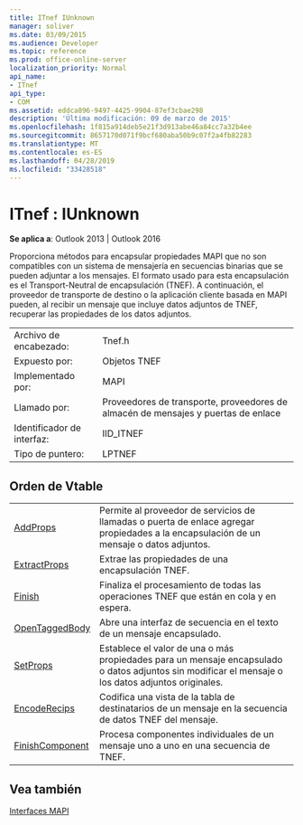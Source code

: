 ```yaml
---
title: ITnef IUnknown
manager: soliver
ms.date: 03/09/2015
ms.audience: Developer
ms.topic: reference
ms.prod: office-online-server
localization_priority: Normal
api_name:
- ITnef
api_type:
- COM
ms.assetid: eddca896-9497-4425-9904-87ef3cbae298
description: 'Última modificación: 09 de marzo de 2015'
ms.openlocfilehash: 1f815a914deb5e21f3d913abe46a84cc7a32b4ee
ms.sourcegitcommit: 8657170d071f9bcf680aba50b9c07f2a4fb82283
ms.translationtype: MT
ms.contentlocale: es-ES
ms.lasthandoff: 04/28/2019
ms.locfileid: "33428518"
---
```

# <a name="itnef--iunknown"></a>ITnef : IUnknown

  
  
**Se aplica a**: Outlook 2013 | Outlook 2016 
  
Proporciona métodos para encapsular propiedades MAPI que no son compatibles con un sistema de mensajería en secuencias binarias que se pueden adjuntar a los mensajes. El formato usado para esta encapsulación es el Transport-Neutral de encapsulación (TNEF). A continuación, el proveedor de transporte de destino o la aplicación cliente basada en MAPI pueden, al recibir un mensaje que incluye datos adjuntos de TNEF, recuperar las propiedades de los datos adjuntos.
  
|||
|:-----|:-----|
|Archivo de encabezado:  <br/> |Tnef.h  <br/> |
|Expuesto por:  <br/> |Objetos TNEF  <br/> |
|Implementado por:  <br/> |MAPI  <br/> |
|Llamado por:  <br/> |Proveedores de transporte, proveedores de almacén de mensajes y puertas de enlace  <br/> |
|Identificador de interfaz:  <br/> |IID_ITNEF  <br/> |
|Tipo de puntero:  <br/> |LPTNEF  <br/> |
   
## <a name="vtable-order"></a>Orden de Vtable

|||
|:-----|:-----|
|[AddProps](itnef-addprops.md) <br/> |Permite al proveedor de servicios de llamadas o puerta de enlace agregar propiedades a la encapsulación de un mensaje o datos adjuntos.  <br/> |
|[ExtractProps](itnef-extractprops.md) <br/> |Extrae las propiedades de una encapsulación TNEF.  <br/> |
|[Finish](itnef-finish.md) <br/> |Finaliza el procesamiento de todas las operaciones TNEF que están en cola y en espera.  <br/> |
|[OpenTaggedBody](itnef-opentaggedbody.md) <br/> |Abre una interfaz de secuencia en el texto de un mensaje encapsulado.  <br/> |
|[SetProps](itnef-setprops.md) <br/> |Establece el valor de una o más propiedades para un mensaje encapsulado o datos adjuntos sin modificar el mensaje o los datos adjuntos originales.  <br/> |
|[EncodeRecips](itnef-encoderecips.md) <br/> |Codifica una vista de la tabla de destinatarios de un mensaje en la secuencia de datos TNEF del mensaje.  <br/> |
|[FinishComponent](itnef-finishcomponent.md) <br/> |Procesa componentes individuales de un mensaje uno a uno en una secuencia de TNEF.  <br/> |
   
## <a name="see-also"></a>Vea también



[Interfaces MAPI](mapi-interfaces.md)

